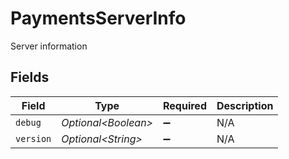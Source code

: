 # PaymentsServerInfo

Server information


## Fields

| Field                | Type                 | Required             | Description          |
| -------------------- | -------------------- | -------------------- | -------------------- |
| `debug`              | *Optional\<Boolean>* | :heavy_minus_sign:   | N/A                  |
| `version`            | *Optional\<String>*  | :heavy_minus_sign:   | N/A                  |